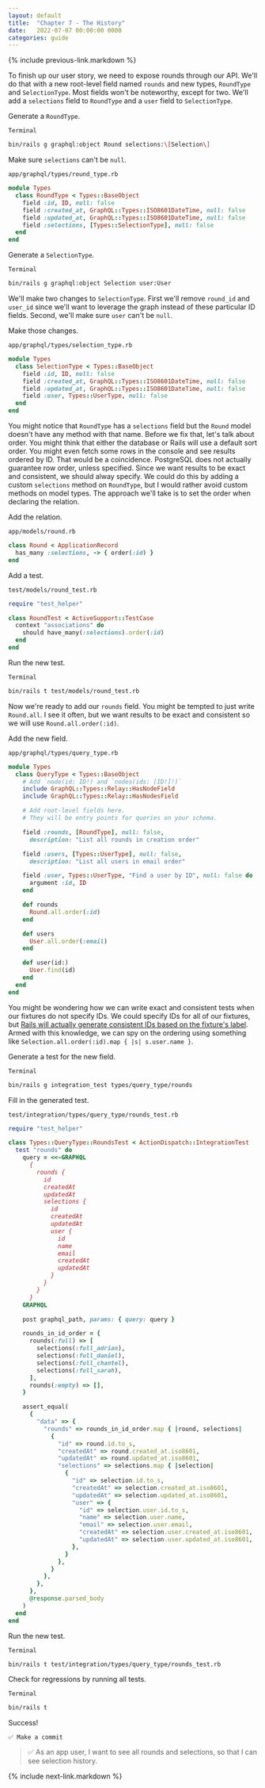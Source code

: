 ```yaml
---
layout: default
title:  "Chapter 7 - The History"
date:   2022-07-07 00:00:00 0000
categories: guide
---
```


{% include previous-link.markdown %}

To finish up our user story, we need to expose rounds through our API. We'll do that with a new root-level field named `rounds` and new types, `RoundType` and `SelectionType`. Most fields won't be noteworthy, except for two. We'll add a `selections` field to `RoundType` and a `user` field to `SelectionType`.

Generate a `RoundType`.

`Terminal`

```bash
bin/rails g graphql:object Round selections:\[Selection\]
```

Make sure `selections` can't be `null`.

`app/graphql/types/round_type.rb`

```ruby
module Types
  class RoundType < Types::BaseObject
    field :id, ID, null: false
    field :created_at, GraphQL::Types::ISO8601DateTime, null: false
    field :updated_at, GraphQL::Types::ISO8601DateTime, null: false
    field :selections, [Types::SelectionType], null: false
  end
end
```

Generate a `SelectionType`.

`Terminal`

```bash
bin/rails g graphql:object Selection user:User
```

We'll make two changes to `SelectionType`. First we'll remove `round_id` and `user_id` since we'll want to leverage the graph instead of these particular ID fields. Second, we'll make sure `user` can't be `null`.

Make those changes.

`app/graphql/types/selection_type.rb`

```ruby
module Types
  class SelectionType < Types::BaseObject
    field :id, ID, null: false
    field :created_at, GraphQL::Types::ISO8601DateTime, null: false
    field :updated_at, GraphQL::Types::ISO8601DateTime, null: false
    field :user, Types::UserType, null: false
  end
end
```

You might notice that `RoundType` has a `selections` field but the `Round` model doesn't have any method with that name. Before we fix that, let's talk about order. You might think that either the database or Rails will use a default sort order. You might even fetch some rows in the console and see results ordered by ID. That would be a coincidence. PostgreSQL does not actually guarantee row order, unless specified. Since we want results to be exact and consistent, we should alway specify. We could do this by adding a custom `selections` method on `RoundType`, but I would rather avoid custom methods on model types. The approach we'll take is to set the order when declaring the relation.

Add the relation.

`app/models/round.rb`

```ruby
class Round < ApplicationRecord
  has_many :selections, -> { order(:id) }
end
```

Add a test.

`test/models/round_test.rb`

```ruby
require "test_helper"

class RoundTest < ActiveSupport::TestCase
  context "associations" do
    should have_many(:selections).order(:id)
  end
end
```

Run the new test.

`Terminal`

```bash
bin/rails t test/models/round_test.rb
```

Now we're ready to add our `rounds` field. You might be tempted to just write `Round.all`. I see it often, but we want results to be exact and consistent so we will use `Round.all.order(:id)`.

Add the new field.

`app/graphql/types/query_type.rb`

```ruby
module Types
  class QueryType < Types::BaseObject
    # Add `node(id: ID!) and `nodes(ids: [ID!]!)`
    include GraphQL::Types::Relay::HasNodeField
    include GraphQL::Types::Relay::HasNodesField

    # Add root-level fields here.
    # They will be entry points for queries on your schema.

    field :rounds, [RoundType], null: false,
      description: "List all rounds in creation order"

    field :users, [Types::UserType], null: false,
      description: "List all users in email order"

    field :user, Types::UserType, "Find a user by ID", null: false do
      argument :id, ID
    end

    def rounds
      Round.all.order(:id)
    end

    def users
      User.all.order(:email)
    end

    def user(id:)
      User.find(id)
    end
  end
end
```

You might be wondering how we can write exact and consistent tests when our fixtures do not specify IDs. We could specify IDs for all of our fixtures, but [Rails will actually generate consistent IDs based on the fixture's label](https://api.rubyonrails.org/v7.0.3/classes/ActiveRecord/FixtureSet.html). Armed with this knowledge, we can spy on the ordering using something like `Selection.all.order(:id).map { |s| s.user.name }`.

Generate a test for the new field.

`Terminal`

```bash
bin/rails g integration_test types/query_type/rounds
```

Fill in the generated test.

`test/integration/types/query_type/rounds_test.rb`

```ruby
require "test_helper"

class Types::QueryType::RoundsTest < ActionDispatch::IntegrationTest
  test "rounds" do
    query = <<~GRAPHQL
      {
        rounds {
          id
          createdAt
          updatedAt
          selections {
            id
            createdAt
            updatedAt
            user {
              id
              name
              email
              createdAt
              updatedAt
            }
          }
        }
      }
    GRAPHQL

    post graphql_path, params: { query: query }

    rounds_in_id_order = {
      rounds(:full) => [
        selections(:full_adrian),
        selections(:full_daniel),
        selections(:full_chantel),
        selections(:full_sarah),
      ],
      rounds(:empty) => [],
    }

    assert_equal(
      {
        "data" => {
          "rounds" => rounds_in_id_order.map { |round, selections|
            {
              "id" => round.id.to_s,
              "createdAt" => round.created_at.iso8601,
              "updatedAt" => round.updated_at.iso8601,
              "selections" => selections.map { |selection|
                {
                  "id" => selection.id.to_s,
                  "createdAt" => selection.created_at.iso8601,
                  "updatedAt" => selection.updated_at.iso8601,
                  "user" => {
                    "id" => selection.user.id.to_s,
                    "name" => selection.user.name,
                    "email" => selection.user.email,
                    "createdAt" => selection.user.created_at.iso8601,
                    "updatedAt" => selection.user.updated_at.iso8601,
                  },
                }
              },
            }
          },
        },
      },
      @response.parsed_body
    )
  end
end
```

Run the new test.

`Terminal`

```bash
bin/rails t test/integration/types/query_type/rounds_test.rb
```

Check for regressions by running all tests.

`Terminal`

```bash
bin/rails t
```

Success!

```
✅ Make a commit
```

> ✅ As an app user, I want to see all rounds and selections, so that I can see selection history.

{% include next-link.markdown %}
